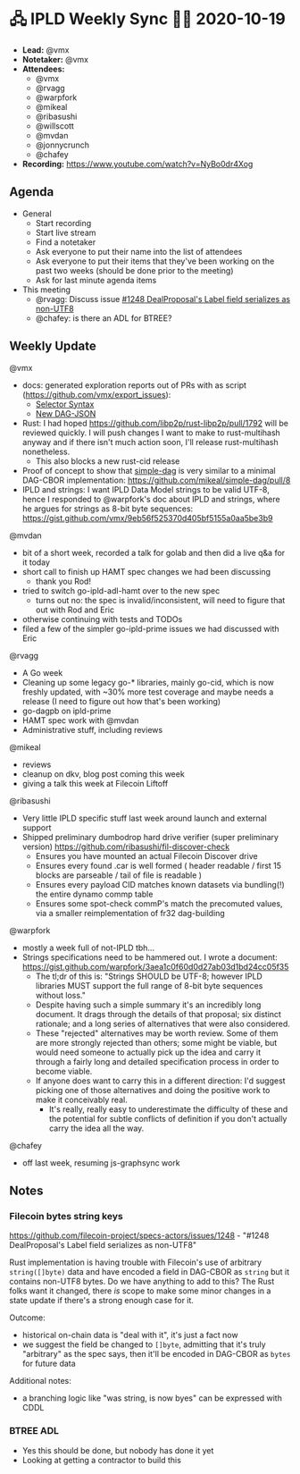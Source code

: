# 🖧 IPLD Weekly Sync 🙌🏽 2020-10-19

- **Lead:** @vmx
- **Notetaker:** @vmx
- **Attendees:**
  - @vmx
  - @rvagg
  - @warpfork
  - @mikeal
  - @ribasushi
  - @willscott
  - @mvdan
  - @jonnycrunch
  - @chafey
- **Recording:** https://www.youtube.com/watch?v=NyBo0dr4Xog


## Agenda

- General
  - Start recording
  - Start live stream
  - Find a notetaker
  - Ask everyone to put their name into the list of attendees
  - Ask everyone to put their items that they've been working on the past two weeks (should be done prior to the meeting)
  - Ask for last minute agenda items
- This meeting
  - @rvagg: Discuss issue [#1248 DealProposal's Label field serializes as non-UTF8](https://github.com/filecoin-project/specs-actors/issues/1248)
  - @chafey: is there an ADL for BTREE?


## Weekly Update

@vmx
 - docs: generated exploration reports out of PRs with as script (https://github.com/vmx/export_issues):
   - [Selector Syntax](https://github.com/ipld/specs/blob/4040875bf6234f5b26808b97a49517e7aedb2928/design/history/exploration-reports/2020.02-selector-syntax.md)
   - [New DAG-JSON](https://github.com/ipld/specs/blob/4040875bf6234f5b26808b97a49517e7aedb2928/design/history/exploration-reports/2019.06-new-version-dag-json.md)
 - Rust: I had hoped https://github.com/libp2p/rust-libp2p/pull/1792 will be reviewed quickly. I will push changes I want to make to rust-multihash anyway and if there isn't much action soon, I'll release rust-multihash nonetheless.
   - This also blocks a new rust-cid release
 - Proof of concept to show that [simple-dag](https://github.com/mikeal/simple-dag) is very similar to a minimal DAG-CBOR implementation: https://github.com/mikeal/simple-dag/pull/8
 - IPLD and strings: I want IPLD Data Model strings to be valid UTF-8, hence I responded to @warpfork's doc about IPLD and strings, where he argues for strings as 8-bit byte sequences: https://gist.github.com/vmx/9eb56f525370d405bf5155a0aa5be3b9

@mvdan
 - bit of a short week, recorded a talk for golab and then did a live q&a for it today
 - short call to finish up HAMT spec changes we had been discussing
     - thank you Rod!
 - tried to switch go-ipld-adl-hamt over to the new spec
     - turns out no: the spec is invalid/inconsistent, will need to figure that out with Rod and Eric
 - otherwise continuing with tests and TODOs
 - filed a few of the simpler go-ipld-prime issues we had discussed with Eric

@rvagg
 - A Go week
 - Cleaning up some legacy go-* libraries, mainly go-cid, which is now freshly updated, with ~30% more test coverage and maybe needs a release (I need to figure out how that's been working)
 - go-dagpb on ipld-prime
 - HAMT spec work with @mvdan
 - Administrative stuff, including reviews

@mikeal
 - reviews
 - cleanup on dkv, blog post coming this week
 - giving a talk this week at Filecoin Liftoff

@ribasushi
 - Very little IPLD specific stuff last week around launch and external support
 - Shipped preliminary dumbodrop hard drive verifier (super preliminary version) https://github.com/ribasushi/fil-discover-check
     - Ensures you have mounted an actual Filecoin Discover drive
     - Ensures every found .car is well formed ( header readable / first 15 blocks are parseable / tail of file is readable )
     - Ensures every payload CID matches known datasets via bundling(!) the entire dynamo commp table
     - Ensures some spot-check commP's match the precomuted values, via a smaller reimplementation of fr32 dag-building

@warpfork
 - mostly a week full of not-IPLD tbh...
 - Strings specifications need to be hammered out.  I wrote a document: https://gist.github.com/warpfork/3aea1c0f60d0d27ab03d1bd24cc05f35
 	- The tl;dr of this is: "Strings SHOULD be UTF-8; however IPLD libraries MUST support the full range of 8-bit byte sequences without loss."
 	- Despite having such a simple summary it's an incredibly long document.  It drags through the details of that proposal; six distinct rationale; and a long series of alternatives that were also considered.
 	- These "rejected" alternatives may be worth review.  Some of them are more strongly rejected than others; some might be viable, but would need someone to actually pick up the idea and carry it through a fairly long and detailed specification process in order to become viable.
 	- If anyone does want to carry this in a different direction: I'd suggest picking one of those alternatives and doing the positive work to make it conceivably real.
 		- It's really, really easy to underestimate the difficulty of these and the potential for subtle conflicts of definition if you don't actually carry the idea all the way.

@chafey
  - off last week, resuming js-graphsync work

## Notes

<!-- After each call, the notetaker submits a PR to https://github.com/ipld/team-mgmt to store the notes on the meeting-notes folder -->

### Filecoin bytes string keys

https://github.com/filecoin-project/specs-actors/issues/1248 - "#1248 DealProposal's Label field serializes as non-UTF8"

Rust implementation is having trouble with Filecoin's use of arbitrary `string([]byte)` data and have encoded a field in DAG-CBOR as `string` but it contains non-UTF8 bytes. Do we have anything to add to this? The Rust folks want it changed, there _is_ scope to make some minor changes in a state update if there's a strong enough case for it.

Outcome:
 - historical on-chain data is "deal with it", it's just a fact now
 - we suggest the field be changed to `[]byte`, admitting that it's truly "arbitrary" as the spec says, then it'll be encoded in DAG-CBOR as `bytes` for future data

Additional notes:

  - a branching logic like "was string, is now byes" can be expressed with CDDL

### BTREE ADL

- Yes this should be done, but nobody has done it yet
- Looking at getting a contractor to build this

